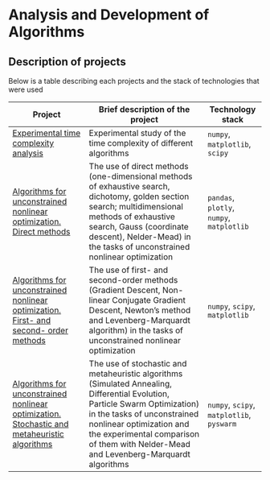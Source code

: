 # Analysis and Development of Algorithms
## Description of projects 
Below is a table describing each projects and the stack of technologies that were used

| Project | Brief description of the project | Technology stack |
| ----------- | ----------- | ----------- |
| [Experimental time complexity analysis](https://github.com/Runushkina/educational_projects/blob/main/Analysis%20and%20Development%20of%20Algorithms/Task%201.%20Experimental%20time%20complexity%20analysis.ipynb)    | Experimental study of the time complexity of different algorithms   | `numpy`, `matplotlib`, `scipy` |
| [Algorithms for unconstrained nonlinear optimization. Direct methods](https://github.com/Runushkina/educational_projects/blob/main/Analysis%20and%20Development%20of%20Algorithms/Task%202.%20Algorithms%20for%20unconstrained%20nonlinear%20optimization.%20Direct%20methods.ipynb) | The use of direct methods (one-dimensional methods of exhaustive search, dichotomy, golden section search; multidimensional methods of exhaustive search, Gauss (coordinate descent), Nelder-Mead) in the tasks of unconstrained nonlinear optimization | `pandas`, `plotly`, `numpy`, `matplotlib` |
| [Algorithms for unconstrained nonlinear optimization. First- and second- order methods](https://github.com/Runushkina/educational_projects/blob/main/Analysis%20and%20Development%20of%20Algorithms/Task%203.%20Algorithms%20for%20unconstrained%20nonlinear%20optimization.First-Second.ipynb) | The use of first- and second-order methods (Gradient Descent, Non-linear Conjugate Gradient Descent, Newton’s method and Levenberg-Marquardt algorithm) in the tasks of unconstrained nonlinear optimization | `numpy`, `scipy`, `matplotlib`  |
| [Algorithms for unconstrained nonlinear optimization. Stochastic and metaheuristic algorithms](https://github.com/Runushkina/educational_projects/blob/main/Analysis%20and%20Development%20of%20Algorithms/Task4.%20Algorithms%20for%20unconstrained%20nonlinear%20optimization.%20Stochastic%20and%20metaheuristic%20algorithms.ipynb) | The use of stochastic and metaheuristic algorithms (Simulated Annealing, Differential Evolution, Particle Swarm Optimization) in the tasks of unconstrained nonlinear optimization and the experimental comparison of them with Nelder-Mead and Levenberg-Marquardt algorithms | `numpy`, `scipy`, `matplotlib`, `pyswarm` |





